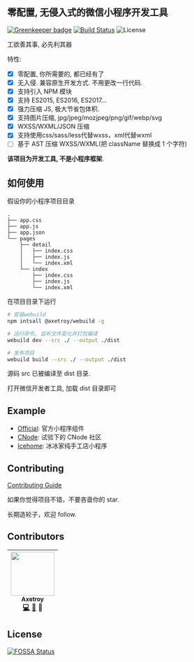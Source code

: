 ## 零配置, 无侵入式的微信小程序开发工具

[![Greenkeeper badge](https://badges.greenkeeper.io/axetroy/webuild.svg)](https://greenkeeper.io/)
[![Build Status](https://travis-ci.org/axetroy/WeBuild.svg?branch=master)](https://travis-ci.org/axetroy/WeBuild)
![License](https://img.shields.io/badge/license-Apache-green.svg)

工欲善其事, 必先利其器

特性:

* [x] 零配置, 你所需要的, 都已经有了
* [x] 无入侵. 兼容原生开发方式. 不用更改一行代码.
* [x] 支持引入 NPM 模块
* [x] 支持 ES2015, ES2016, ES2017...
* [x] 强力压缩 JS, 极大节省包体积.
* [x] 支持图片压缩, jpg/jpeg/mozjpeg/png/gif/webp/svg
* [x] WXSS/WXML/JSON 压缩
* [x] 支持使用css/sass/less代替wxss，xml代替wxml
* [ ] 基于 AST 压缩 WXSS/WXML(把 className 替换成 1 个字符)

**该项目为开发工具, 不是小程序框架**.

## 如何使用

假设你的小程序项目目录

```
.
├── app.css
├── app.js
├── app.json
└── pages
    ├── detail
    │   ├── index.css
    │   ├── index.js
    │   └── index.xml
    └── index
        ├── index.css
        ├── index.js
        └── index.xml
```

在项目目录下运行

```bash
# 安装webuild
npm intsall @axetroy/webuild -g

# 运行命令, 监听文件变化并打包编译
webuild dev --src ./ --output ./dist

# 发布项目
webuild build --src ./ --output ./dist
```

源码 src 已被编译至 dist 目录.

打开微信开发者工具, 加载 dist 目录即可

## Example

* [Official](https://github.com/axetroy/WeBuild/tree/master/examples/official): 官方小程序组件
* [CNode](https://github.com/axetroy/WeBuild/tree/master/examples/cnode): 试验下的 CNode 社区
* [Icehome](https://github.com/axetroy/WeBuild/tree/master/examples/icehome): 冰冰家纯手工店小程序

## Contributing

[Contributing Guide](https://github.com/axetroy/WeBuild/blob/master/CONTRIBUTING.md)

如果你觉得项目不错，不要吝啬你的 star.

长期造轮子，欢迎 follow.

## Contributors

<!-- ALL-CONTRIBUTORS-LIST:START - Do not remove or modify this section -->

| [<img src="https://avatars1.githubusercontent.com/u/9758711?v=3" width="100px;"/><br /><sub>Axetroy</sub>](http://axetroy.github.io)<br />[💻](https://github.com/axetroy/WeBuild/commits?author=axetroy) [🐛](https://github.com/axetroy/WeBuild/issues?q=author%3Aaxetroy) 🎨 |
| :-----------------------------------------------------------------------------------------------------------------------------------------------------------------------------------------------------------------------------------------------------------------------------: |


<!-- ALL-CONTRIBUTORS-LIST:END -->

## License

[![FOSSA Status](https://app.fossa.io/api/projects/git%2Bgithub.com%2Faxetroy%2FWeBuild.svg?type=large)](https://app.fossa.io/projects/git%2Bgithub.com%2Faxetroy%2FWeBuild?ref=badge_large)
